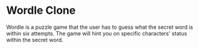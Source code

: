 # Wordle Clone

Wordle is a puzzle game that the user has to guess what the secret word is within six attempts. The game will hint you on specific characters' status within the secret word.
